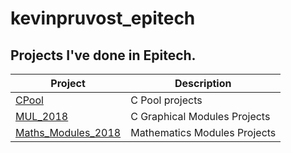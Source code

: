 # kevinpruvost_epitech

## Projects I've done in Epitech.

| Project | Description |
|---------|-------------|
| [CPool]       | C Pool projects |
| [MUL_2018]         | C Graphical Modules Projects |
| [Maths_Modules_2018]         | Mathematics Modules Projects |

[CPool]: https://github.com/kevinpruvost/kevinpruvost_epitech/tree/master/CPool
[MUL_2018]: https://github.com/kevinpruvost/kevinpruvost_epitech/tree/master/MUL_2018
[Maths_Modules_2018]: https://github.com/kevinpruvost/kevinpruvost_epitech/tree/master/Maths_Modules_2018
